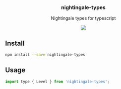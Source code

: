 <h3 align="center">
  nightingale-types
</h3>

<p align="center">
  Nightingale types for typescript
</p>

<p align="center">
  <a href="https://npmjs.org/package/nightingale-types"><img src="https://img.shields.io/npm/v/nightingale-types.svg?style=flat-square"></a>
</p>

## Install

```bash
npm install --save nightingale-types
```

## Usage

```js
import type { Level } from 'nightingale-types';
```
